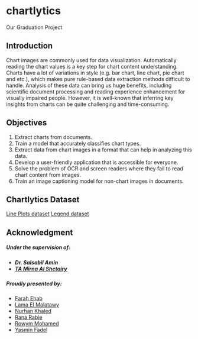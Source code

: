 # chartlytics

Our Graduation Project

<h2> Introduction </h2>
Chart images are commonly used for data visualization. Automatically reading the chart values is a key step for chart content understanding. Charts have a lot of variations in style (e.g. bar chart, line chart, pie chart and etc.), which makes pure rule-based data extraction methods difficult to handle. Analysis of these data can bring us huge benefits, including scientific document processing and reading experience enhancement for visually impaired people. However, it is well-known that inferring key insights from charts can be quite challenging and time-consuming.

<h2> Objectives </h2>
<ol>
<li>Extract charts from documents.
<li>Train a model that accurately classifies chart types.
<li>Extract data from chart images in a format that can help in analyzing this data.
<li>Develop a user-friendly application that is accessible for everyone.
<li>Solve the problem of OCR and screen readers where they fail to read chart content from images.
<li>Train an  image captioning model for non-chart images in documents.
</ol>

<h2> Chartlytics Dataset </h2> 
<a href="https://drive.google.com/drive/folders/1WewWAXXtW-fipTEfz9z9Lg6noEjf1ACd">Line Plots dataset</a>
<a href="https://drive.google.com/file/d/1q0xICah53D-U-uzb3qRnUMnQBdEdude9/view">Legend dataset</a>

## Acknowledgment

<h5> Under the supervision of: <h5>
<ul>
  <li> Dr. Salsabil Amin
  <li> <a href="https://github.com/mshetairy">TA Mirna Al Shetairy</a>

</ul>
<h5>Proudly presented by:</h5>
<ul>
  <li> <a href="https://github.com/FarahEhab">Farah Ehab</a>
  <li> <a href="https://github.com/LamaElMalatawy">Lama El Malatawy</a>
  <li> <a href="https://github.com/nurhaankhaled">Nurhan Khaled</a>
  <li> <a href="https://github.com/Rana-Rabie">Rana Rabie</a>
  <li> <a href="https://github.com/rowym">Rowym Mohamed</a>
  <li> <a href="https://github.com/yasminFadel">Yasmin Fadel</a>
</ul>
